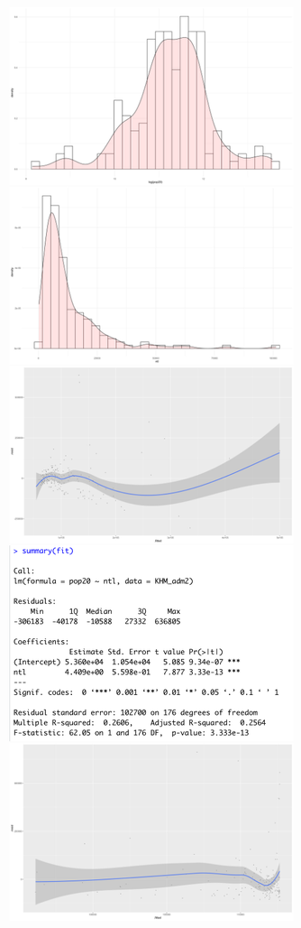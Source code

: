 

![](https://raw.githubusercontent.com/dloumeau/data100repository/main/Screen%20Shot%202021-03-16%20at%209.30.50%20PM.png)
![](https://raw.githubusercontent.com/dloumeau/data100repository/main/Screen%20Shot%202021-03-16%20at%209.32.02%20PM.png)
![](https://raw.githubusercontent.com/dloumeau/data100repository/main/Screen%20Shot%202021-03-16%20at%2011.29.49%20PM.png)
![](https://raw.githubusercontent.com/dloumeau/data100repository/main/Screen%20Shot%202021-03-16%20at%2011.30.57%20PM.png)
![](https://raw.githubusercontent.com/dloumeau/data100repository/main/Screen%20Shot%202021-03-16%20at%2011.31.16%20PM.png)
![]()

